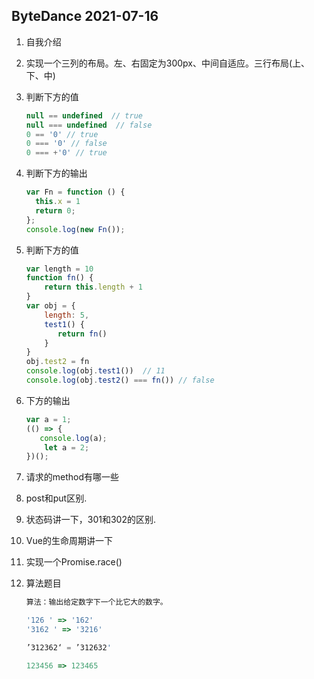 ## ByteDance 2021-07-16

1. 自我介绍

2. 实现一个三列的布局。左、右固定为300px、中间自适应。三行布局(上、下、中)

3. 判断下方的值

   ```js
   null == undefined  // true
   null === undefined  // false
   0 == '0' // true
   0 === '0' // false
   0 === +'0' // true
   ```

4. 判断下方的输出

   ```js
   var Fn = function () {
     this.x = 1
     return 0;
   };
   console.log(new Fn());
   ```

5. 判断下方的值

   ```js
   var length = 10
   function fn() {
       return this.length + 1
   }
   var obj = {
       length: 5,
       test1() {
          return fn()
       }
   }
   obj.test2 = fn
   console.log(obj.test1())  // 11
   console.log(obj.test2() === fn()) // false
   ```

6. 下方的输出

   ```js
   var a = 1;
   (() => {
      console.log(a);
       let a = 2;
   })();
   ```

7. 请求的method有哪一些

8. post和put区别.

9. 状态码讲一下，301和302的区别.

10. Vue的生命周期讲一下

11. 实现一个Promise.race()

12. 算法题目

    ```js
    算法：输出给定数字下一个比它大的数字。
    
    '126 ' => '162'
    '3162 ' => '3216'
    
    ’312362‘ = ’312632'
    
    123456 => 123465
    ```

    

